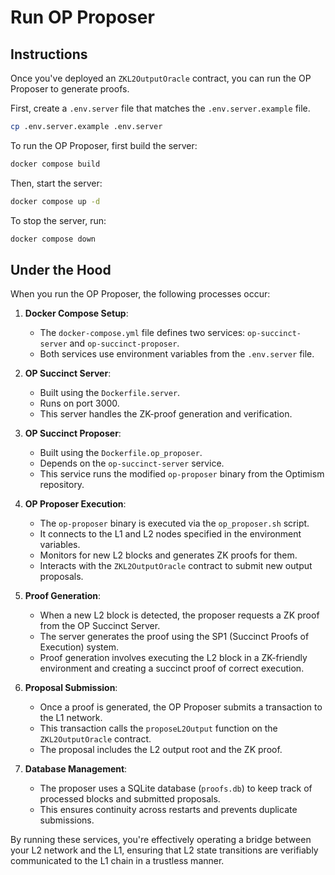 # Run OP Proposer

## Instructions 

Once you've deployed an `ZKL2OutputOracle` contract, you can run the OP Proposer to generate proofs.

First, create a `.env.server` file that matches the `.env.server.example` file.

```bash
cp .env.server.example .env.server
```

To run the OP Proposer, first build the server:
```bash
docker compose build
```

Then, start the server:
```bash
docker compose up -d
```

To stop the server, run:
```bash
docker compose down
```


## Under the Hood

When you run the OP Proposer, the following processes occur:

1. **Docker Compose Setup**: 
   - The `docker-compose.yml` file defines two services: `op-succinct-server` and `op-succinct-proposer`.
   - Both services use environment variables from the `.env.server` file.

2. **OP Succinct Server**:
   - Built using the `Dockerfile.server`.
   - Runs on port 3000.
   - This server handles the ZK-proof generation and verification.

3. **OP Succinct Proposer**:
   - Built using the `Dockerfile.op_proposer`.
   - Depends on the `op-succinct-server` service.
   - This service runs the modified `op-proposer` binary from the Optimism repository.

4. **OP Proposer Execution**:
   - The `op-proposer` binary is executed via the `op_proposer.sh` script.
   - It connects to the L1 and L2 nodes specified in the environment variables.
   - Monitors for new L2 blocks and generates ZK proofs for them.
   - Interacts with the `ZKL2OutputOracle` contract to submit new output proposals.

5. **Proof Generation**:
   - When a new L2 block is detected, the proposer requests a ZK proof from the OP Succinct Server.
   - The server generates the proof using the SP1 (Succinct Proofs of Execution) system.
   - Proof generation involves executing the L2 block in a ZK-friendly environment and creating a succinct proof of correct execution.

6. **Proposal Submission**:
   - Once a proof is generated, the OP Proposer submits a transaction to the L1 network.
   - This transaction calls the `proposeL2Output` function on the `ZKL2OutputOracle` contract.
   - The proposal includes the L2 output root and the ZK proof.

7. **Database Management**:
   - The proposer uses a SQLite database (`proofs.db`) to keep track of processed blocks and submitted proposals.
   - This ensures continuity across restarts and prevents duplicate submissions.

By running these services, you're effectively operating a bridge between your L2 network and the L1, ensuring that L2 state transitions are verifiably communicated to the L1 chain in a trustless manner.


